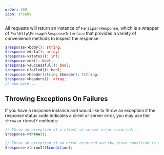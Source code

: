 ```yaml
---
order: 300
icon: trophy
---
```


All requests will return an instance of `Fansipan\Response`, which is a wrapper of `Psr\Http\Message\ResponseInterface` that provides a variety of convenience methods to inspect the response:

```php
$response->body(): string;
$response->data(): array;
$response->status(): int;
$response->ok(): bool;
$response->successful(): bool;
$response->failed(): bool;
$response->header(string $header): ?string;
$response->headers(): array;
// and more...
```

## Throwing Exceptions On Failures

If you have a response instance and would like to throw an exception if the response status code indicates a client or server error, you may use the `throw` or `throwIf` methods:

```php
// Throw an exception if a client or server error occurred...
$response->throw();

// Throw an exception if an error occurred and the given condition is true...
$response->throwIf($condition);
```
